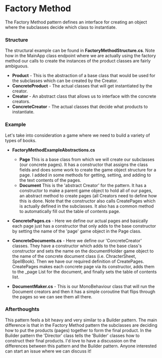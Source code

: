 # Factory Method
The Factory Method pattern defines an interface for creating an object where the subclasses decide which class to instantiate.

### Structure
The structural example can be found in **FactoryMethodStructure.cs**. Note how in the MainApp class endpoint where we are actually using the factory method our calls to create the instances of the product classes are fairly ambiguous.

- **Product** - This is the abstraction of a base class that would be used for the subclasses which can be created by the Creator.
- **ConcreteProduct** - The actual classes that will get instantiated by the creator.
- **Creator** - An abstract class that allows us to interface with the concrete creators.
- **ConcreteCreator** - The actual classes that decide what products to instantiate.

### Example
Let's take into consideration a game where we need to build a variety of types of books.

- **FactoryMethodExampleAbstractions.cs**
  - **Page** This is a base class from which we will create our subclasses (our concrete pages). It has a constructor that assigns the class fields and does some work to create the game object structure for a page. I added in some methods for getting, setting, and adding to the text contents of the pages.
  - **Document** This is the 'abstract Creator' for the pattern. It has a constructor to make a parent game object to hold all of our pages, an abstract method to create pages (all Creators need to define how this is done. Note that the constructor also calls CreatePages which is actually defined in the subclasses. It also has a common method to automatically fill out the table of contents page.

- **ConcretePages.cs** - Here we define our actual pages and basically each page just has a constructor that only adds to the base constructor by setting the name of the 'page' game object in the Page class.

- **ConcreteDocuments.cs** - Here we define our 'ConcreteCreator' classes. They have a constructor which adds to the base class's constructor and sets the name on the documentHolder game object to the name of the concrete document class (i.e. ChracterSheet, SpellBook). Then we have our required definition of CreatePages. CreatePages makes each concrete page via its constructor, adds them to the _page List for the document, and finally sets the table of contents list.

- **DocumentMaker.cs** - This is our MonoBehaviour class that will run the Document creators and then it has a simple coroutine that flips through the pages so we can see them all there.

### Afterthoughts
This pattern feels a bit heavy and very similar to a Builder pattern. The main difference is that in the Factory Method pattern the subclasses are deciding how to put the products (pages) together to form the final product. In the Builder pattern the 'Director' class tells the 'Builder' classes how to construct their final products. I'd love to have a discussion on the differences between this pattern and the Builder pattern. Anyone interested can start an issue where we can discuss it!




